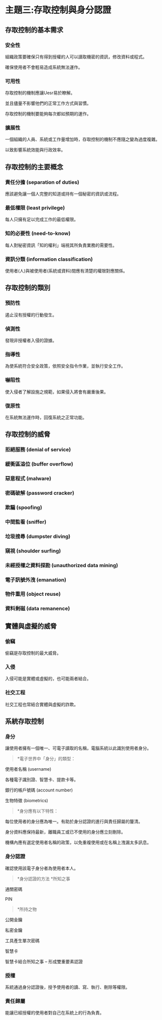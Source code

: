 #


# 主題三:存取控制與身分認證


## 存取控制的基本需求


### 安全性
組織政策要確保只有得到授權的人可以讀取機密的資訊，修改資料或程式。

確保使用者不會輕易造成系統無法運作。

### 可用性
存取控制的機制應讓Uesr易於瞭解。

並且儘量不影響他們的正常工作方式與習慣。

存取控制的機制要能夠每次都如預期的運作。

### 擴展性
一個組織的人員、系統或工作量增加時，存取控制的機制不應隨之變為過度複雜。

以致影響系統效能與行政效率。

## 存取控制的主要概念

### 責任分擔 (separation of duties)
應該避免讓一個人完整的知道或持有一個秘密的資訊或流程。

### 最低權限 (least privilege)
每人只擁有足以完成工作的最低權限。

### 知的必要性 (need-to-know)
每人對秘密資訊「知的權利」端視其所負責業務的需要性。

### 資訊分類 (information classification)
使用者(人)與被使用者(系統或資料)間應有清楚的權限對應關係。

## 存取控制的類別

### 預防性
遏止沒有授權的行動發生。

### 偵測性
發現非授權者入侵的證據。

### 指導性
為使系統符合安全政策，依照安全指令作業，並執行安全工作。

### 嚇阻性
使入侵者了解設施之規範，如果侵入將會有嚴重後果。

### 復原性
在系統無法運作時，回復系統之正常功能。

## 存取控制的威脅

### 拒絕服務 (denial of service)
### 緩衝區溢位 (buffer overflow)
### 惡意程式 (malware)
### 密碼破解 (password cracker)
### 欺騙 (spoofing)
### 中間監看 (sniffer)
### 垃圾搜尋 (dumpster diving)
### 窺視 (shoulder surfing)
### 未經授權之資料探勘 (unauthorized data mining)
### 電子訊號外洩 (emanation)
### 物件重用 (object reuse)
### 資料剩磁 (data remanence)

## 實體與虛擬的威脅
### 偷竊
偷竊是存取控制的最大威脅。

### 入侵
入侵可能是實體或虛擬的，也可能兩者結合。	

### 社交工程
社交工程也常結合實體與虛擬的詐欺。

## 系統存取控制

### 身分
讓使用者擁有一個唯一、可電子讀取的名稱，電腦系統以此識別使用者身分。

>*電子世界中「身分」的類型：

使用者名稱 (username)

各種電子識別證、智慧卡、提款卡等。

銀行的帳戶號碼 (account number) 

生物特徵 (biometrics) 

>*身分應有以下特性：

每位使用者的身分應為唯一。有助於身分認證的進行與責任歸屬的釐清。

身分資料應保持最新，離職員工或已不使用的身分應立刻刪除。

機構內應有選定使用者名稱的政策，以免重複使用或在名稱上洩漏太多訊息。

### 身分認證
確認使用該電子身分者為使用者本人。

>*身分認證的方法
>*所知之事

通關密碼

PIN

>*所持之物

公開金鑰

私密金鑰

工具產生單次密碼

智慧卡

智慧卡結合所知之事 – 形成雙重要素認證

### 授權
系統通過身分認證後，授予使用者的讀、寫、執行、刪除等權限。

### 責任歸屬
能讓已經授權的使用者對自己在系統上的行為負責。
























































